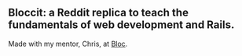## Bloccit: a Reddit replica to teach the fundamentals of web development and Rails.

Made with my mentor, Chris, at [Bloc](http://bloc.io).
